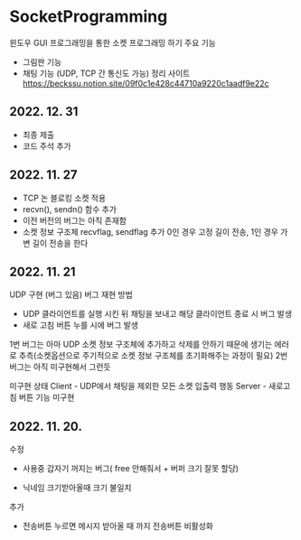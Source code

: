 # SocketProgramming
윈도우 GUI 프로그래밍을 통한 소켓 프로그래밍 하기
주요 기능
- 그림판 기능
- 채팅 기능 (UDP, TCP 간 통신도 가능)
정리 사이트
https://beckssu.notion.site/09f0c1e428c44710a9220c1aadf9e22c
## 2022. 12. 31
- 최종 제출
- 코드 주석 추가

## 2022. 11. 27
- TCP 논 블로킹 소켓 적용
- recvn(), sendn() 함수 추가
- 이전 버전의 버그는 아직 존재함
- 소켓 정보 구조체 recvflag, sendflag 추가 0인 경우 고정 길이 전송, 1인 경우 가변 길이 전송을 한다

## 2022. 11. 21
UDP 구현 (버그 있음)
버그 재현 방법
- UDP 클라이언트를 실행 시킨 뒤 채팅을 보내고 해당 클라이언트 종료 시 버그 발생
- 새로 고침 버튼 누를 시에 버그 발생

1번 버그는 아마 UDP 소켓 정보 구조체에 추가하고 삭제를 안하기 때문에 생기는 에러로 추측(소켓옵션으로 주기적으로 소켓 정보 구조체를 초기화해주는 과정이 필요)
2번 버그는 아직 미구현해서 그런듯

미구현 상태
Client - UDP에서 채팅을 제외한 모든 소켓 입출력 행동
Server - 새로고침 버튼 기능 미구현 
## 2022. 11. 20.
수정
- 사용중 갑자기 꺼지는 버그( free 안해줘서  + 버퍼 크기 잘못 할당)

- 닉네임 크기받아올때 크기 불일치

추가
- 전송버튼 누르면 메시지 받아올 때 까지 전송버튼 비활성화
